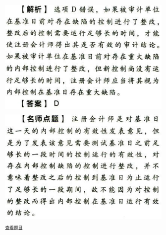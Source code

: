 ![](f8677d22f52a51269e5bd62c4806436f.png)

![](f8476ffc231cbbbd27dde5c67f2e75bf.png)

[查看题目](../企业内部控制审计.本章真题.md#8-题目)

